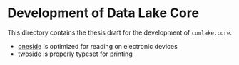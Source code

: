 # Development of Data Lake Core

This directory contains the thesis draft for the development of `comlake.core`.

* [oneside] is optimized for reading on electronic devices
* [twoside] is properly typeset for printing

[oneside]: https://github.com/ComLake/comlake.core/raw/main/thesis/oneside.pdf
[twoside]: https://github.com/ComLake/comlake.core/raw/main/thesis/twoside.pdf
